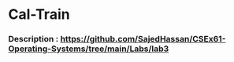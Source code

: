 # Cal-Train

### Description : https://github.com/SajedHassan/CSEx61-Operating-Systems/tree/main/Labs/lab3
